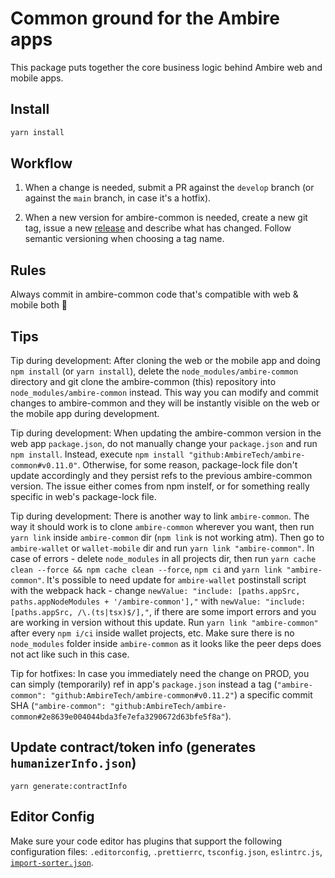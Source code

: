 # Common ground for the Ambire apps

This package puts together the core business logic behind Ambire web and mobile apps.

## Install

```bash
yarn install
```

## Workflow

1. When a change is needed, submit a PR against the `develop` branch (or against the `main` branch, in case it's a hotfix).

2. When a new version for ambire-common is needed, create a new git tag, issue a new [release](https://github.com/AmbireTech/ambire-common/releases) and describe what has changed. Follow semantic versioning when choosing a tag name.

## Rules

Always commit in ambire-common code that's compatible with web & mobile both 🤞

## Tips

Tip during development: After cloning the web or the mobile app and doing `npm install` (or `yarn install`), delete the `node_modules/ambire-common` directory and git clone the ambire-common (this) repository into `node_modules/ambire-common` instead. This way you can modify and commit changes to ambire-common and they will be instantly visible on the web or the mobile app during development.

Tip during development: When updating the ambire-common version in the web app `package.json`, do not manually change your `package.json` and run `npm install`. Instead, execute `npm install "github:AmbireTech/ambire-common#v0.11.0"`. Otherwise, for some reason, package-lock file don't update accordingly and they persist refs to the previous ambire-common version. The issue either comes from npm instelf, or for something really specific in web's package-lock file.

Tip during development: There is another way to link `ambire-common`. The way it should work is to clone `ambire-common` wherever you want, then run `yarn link` inside `ambire-common` dir (`npm link` is not working atm). Then go to `ambire-wallet` or `wallet-mobile` dir and run `yarn link "ambire-common"`. In case of errors - delete `node_modules` in all projects dir, then run `yarn cache clean --force && npm cache clean --force`, `npm ci` and `yarn link "ambire-common"`. It's possible to need update for `ambire-wallet` postinstall script with the webpack hack - change `newValue: "include: [paths.appSrc, paths.appNodeModules + '/ambire-common'],"` with `newValue: "include: [paths.appSrc, /\.(ts|tsx)$/],"`, if there are some import errors and you are working in version without this update. Run `yarn link "ambire-common"` after every `npm i/ci` inside wallet projects, etc. Make sure there is no `node_modules` folder inside `ambire-common` as it looks like the peer deps does not act like such in this case.

Tip for hotfixes: In case you immediately need the change on PROD, you can simply (temporarily) ref in app's `package.json` instead a tag (`"ambire-common": "github:AmbireTech/ambire-common#v0.11.2"`) a specific commit SHA (`"ambire-common": "github:AmbireTech/ambire-common#2e8639e004044bda3fe7efa3290672d63bfe5f8a"`).


## Update contract/token info (generates `humanizerInfo.json`)

```
yarn generate:contractInfo
```

## Editor Config

Make sure your code editor has plugins that support the following configuration files: `.editorconfig`, `.prettierrc`, `tsconfig.json`, `eslintrc.js`, [`import-sorter.json`](https://github.com/SoominHan/import-sorter).

